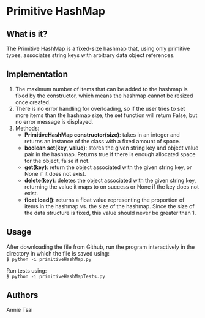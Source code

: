Primitive HashMap
=================

What is it?
-----------

The Primitive HashMap is a fixed-size hashmap that, using only primitive types,
associates string keys with arbitrary data object references.

Implementation
--------------

1. The maximum number of items that can be added to the hashmap is fixed by the
constructor, which means the hashmap cannot be resized once created.
2. There is no error handling for overloading, so if the user tries to set more
items than the hashmap size, the set function will return False, but no error
message is displayed.
3. Methods:
	* **PrimitiveHashMap constructor(size)**: takes in an integer and returns an 
	instance of the class with a fixed amount of space.
	* **boolean set(key, value)**: stores the given string key and object value 
	pair in the hashmap. Returns true if there is enough allocated space for the 
	object, false if not.
	* **get(key)**: return the object associated with the given string key, or 
	None if it does not exist.
	* **delete(key)**: deletes the object associated with the given string key, 
	returning the value it maps to on success or None if the key does not exist.
	* **float load()**: returns a float value representing the proportion of 
	items in the hashmap vs. the size of the hashmap. Since the size of the data 
	structure is fixed, this value should never be greater than 1.

Usage
-----

After downloading the file from Github, run the program interactively in the 
directory in which the file is saved using:  
    `$ python -i primitiveHashMap.py`  

Run tests using:  
	`$ python -i primitiveHashMapTests.py`

Authors
-------

Annie Tsai

